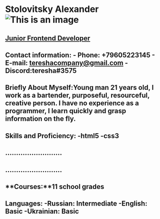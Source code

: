  # Stolovitsky Alexander ![This is an image](https://vk.com/astolovitsky?z=photo367453326_457244374%2Falbum367453326_0%2Frev)
## [Junior Frontend Developer](https://github.com/KrasavchiKk/rsschool-cv/cv)
## Contact information: - Phone: +79605223145 - E-mail: tereshacompany@gmail.com - Discord:teresha#3575
## **Briefly About Myself**:Young man 21 years old, I work as a bartender, purposeful, resourceful, creative person. I have no experience as a programmer, I learn quickly and grasp information on the fly.
## **Skills and Proficiency:** -html5 -css3
## ..........................
## ..........................
## **Courses:**11 school grades
## **Languages:** -Russian: Intermediate -English: Basic -Ukrainian: Basic